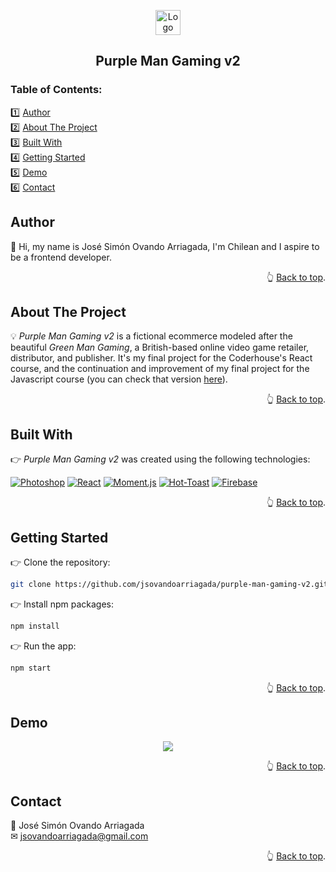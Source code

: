 <a name="readme-top"></a>

<!-- PROJECT LOGO -->
<div align="center">
  <a href="https://github.com/jsovandoarriagada/purple-man-gaming-v2">
    <img src="https://i.ibb.co/gWDVHGx/logo.png" alt="Logo" width="40" height="40">
  </a>
  <h2 align="center">Purple Man Gaming v2</h2>
</div>

<!-- TABLE OF CONTENTS -->
<h3>Table of Contents:</h3>

1️⃣ <a href="#author">Author</a>\
2️⃣ <a href="#about-the-project">About The Project</a>\
3️⃣ <a href="#built-with">Built With</a>\
4️⃣ <a href="#getting-started">Getting Started</a>\
5️⃣ <a href="#demo">Demo</a>\
6️⃣ <a href="#contact">Contact</a>

<!-- AUTHOR -->
## Author

👋 Hi, my name is José Simón Ovando Arriagada, I'm Chilean and I aspire to be a frontend developer.

<p align="right">👆 <a href="#readme-top">Back to top</a>.</p>

<!-- ABOUT THE PROJECT -->
## About The Project

💡 <em>Purple Man Gaming v2</em> is a fictional ecommerce modeled after the beautiful <em>Green Man Gaming</em>, a British-based online video game retailer, distributor, and publisher. It's my final project for the Coderhouse's React course, and the continuation and improvement of my final project for the Javascript course (you can check that version <a href="https://jsovandoarriagada.github.io/purple-man-gaming/">here</a>).

<p align="right">👆 <a href="#readme-top">Back to top</a>.</p>

<!-- BUILT WITH -->
## Built With

👉 <em>Purple Man Gaming v2</em> was created using the following technologies:

[![Photoshop][Photoshop]][Photoshop-url] [![React][React]][React-url] [![Moment.js][Moment.js]][Moment.js-url] [![Hot-Toast][HotToast]][HotToast-url] [![Firebase][Firebase]][Firebase-url]

<p align="right">👆 <a href="#readme-top">Back to top</a>.</p>

<!-- GETTING STARTED -->
## Getting Started

👉 Clone the repository:
   ```sh
   git clone https://github.com/jsovandoarriagada/purple-man-gaming-v2.git
   ```
👉 Install npm packages:
   ```sh
   npm install
   ```
👉 Run the app:
   ```sh
   npm start
   ```

<p align="right">👆 <a href="#readme-top">Back to top</a>.</p>

<!-- DEMO -->
## Demo

<p align="center">
  <img src="https://i.ibb.co/TMrcgtJ/demo.gif" />
</p>

<p align="right">👆 <a href="#readme-top">Back to top</a>.</p>

<!-- CONTACT -->
## Contact

📛 José Simón Ovando Arriagada\
✉ jsovandoarriagada@gmail.com

<p align="right">👆 <a href="#readme-top">Back to top</a>.</p>

<!-- MARKDOWN LINKS & IMAGES -->
[React]: https://img.shields.io/badge/React-20232A?style=for-the-badge&logo=react&logoColor=white
[React-url]: https://reactjs.org/
[Firebase]: https://img.shields.io/badge/Firebase-039BE5?style=for-the-badge&logo=Firebase&logoColor=white
[Firebase-url]: https://firebase.google.com/
[Photoshop]: https://img.shields.io/badge/photoshop-001e36?style=for-the-badge&logo=adobe%20photoshop&logoColor=white
[Photoshop-url]: https://www.adobe.com/products/photoshop.html
[Moment.js]: https://img.shields.io/badge/Moment.js-gray?style=for-the-badge&logo=Clockify&logoColor=white
[Moment.js-url]: https://momentjs.com/
[HotToast]: https://img.shields.io/badge/HotToast-red?style=for-the-badge&logo=Hetzner&logoColor=white
[HotToast-url]: https://react-hot-toast.com/



